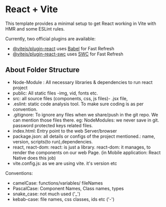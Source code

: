 # React + Vite

This template provides a minimal setup to get React working in Vite with HMR and some ESLint rules.

Currently, two official plugins are available:

- [@vitejs/plugin-react](https://github.com/vitejs/vite-plugin-react/blob/main/packages/plugin-react/README.md) uses [Babel](https://babeljs.io/) for Fast Refresh
- [@vitejs/plugin-react-swc](https://github.com/vitejs/vite-plugin-react-swc) uses [SWC](https://swc.rs/) for Fast Refresh


## About Folder Structure

* Node-Module : All necessary libraries & dependencies to run react project
* public: All static files -img, vid, fonts etc.
* src: all source files (components, css, js files)- .jsx file,
* .eslint: static code analysis tool. To make sure coding is as per convention.
* .gitignore: To ignore any files when we share/push in the git repo. We can mention those files there. eg: NodeModules: we never save in git. password protected keys related files.
* index.html: Entry point to the web Server/browser
* package.json: all details or configs of the project mentioned.: name, version, scripts(to run),dependencies.
* react, react-dom: react: is just a library. react-dom: it manages, to render the components on our web Page.
(in Mobile application: React Native does this job)
* vite.config.js: as we are using vite. it's version etc

Conventions:
* camelCase: functions/variables/ fileNames
* PascalCase: Component Names, Class names, types 
* snake_case: not much used ('_')
* kebab-case: file names, css classes, ids etc ('-')

